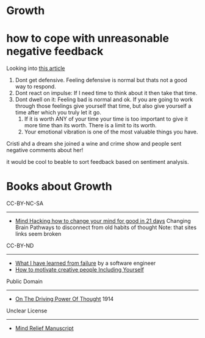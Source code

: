 # Growth #

#  how to cope with unreasonable negative feedback  #

Looking into [this article](https://www.themuse.com/advice/5-ways-not-to-handle-negative-feedback) 

1. Dont get defensive. Feeling defensive is normal but thats not a good way to respond.
2. Dont react on impulse: If I need time to think about it then take that time.
3. Dont dwell on it: Feeling bad is normal and ok.  If you are going to work through those feelings give yourself that time, but also give yourself a time after which you truly let it go.
	1. If it is worth ANY of your time your time is too important to give it more time than its worth.  There is a limit to its worth.
	2. Your emotional vibration is one of the most valuable things you have.

Cristi ahd a dream she joined a wine and crime show and people sent negative comments about her!  

it would be cool to beable to sort feedback based on sentiment analysis.


# Books about Growth #

CC-BY-NC-SA

- ------------------------
- [Mind Hacking how to change your mind for good in 21 days](https://freecomputerbooks.com/Mind-Hacking-How-to-Change-Your-Mind-for-Good-in-21-Days.html) Changing Brain Pathways to disconnect from old habits of thought   Note: that sites links seem broken



CC-BY-ND

- ------------------------
- [What I have learned from failure](https://freecomputerbooks.com/What-I-have-Learned-From-Failure.html) by a software engineer
- [How to motivate creative people Including Yourself](https://freecomputerbooks.com/How-to-Motivate-Creative-People.html)

Public Domain

- ------------------------
- [On The Driving Power Of Thought](https://freecomputerbooks.com/Applied-Psychology-On-The-Driving-Power-Of-Thought.html) 1914


Unclear License

- ------------------------
- [Mind Relief Manuscript](https://freecomputerbooks.com/Mind-Relief-Manuscript.html)